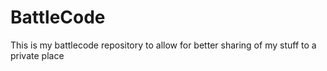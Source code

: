 # BattleCode
This is my battlecode repository to allow for better sharing of my stuff to a private place
